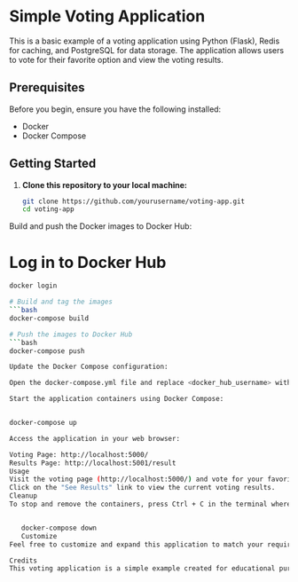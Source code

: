 # Simple Voting Application

This is a basic example of a voting application using Python (Flask), Redis for caching, and PostgreSQL for data storage. The application allows users to vote for their favorite option and view the voting results.

## Prerequisites

Before you begin, ensure you have the following installed:

- Docker
- Docker Compose

## Getting Started

1. **Clone this repository to your local machine:**

   ```bash
   git clone https://github.com/yourusername/voting-app.git
   cd voting-app
Build and push the Docker images to Docker Hub:

# Log in to Docker Hub
   ```bash
   docker login

# Build and tag the images
   ```bash
   docker-compose build

# Push the images to Docker Hub
   ```bash
   docker-compose push

Update the Docker Compose configuration:

Open the docker-compose.yml file and replace <docker_hub_username> with your Docker Hub username.

Start the application containers using Docker Compose:


   docker-compose up

Access the application in your web browser:

Voting Page: http://localhost:5000/
Results Page: http://localhost:5001/result
Usage
Visit the voting page (http://localhost:5000/) and vote for your favorite option.
Click on the "See Results" link to view the current voting results.
Cleanup
To stop and remove the containers, press Ctrl + C in the terminal where you started Docker Compose. Then, run:


      docker-compose down
      Customize
Feel free to customize and expand this application to match your requirements. You can modify the HTML templates, add more options, enhance security, and integrate additional features.

Credits
This voting application is a simple example created for educational purposes.

